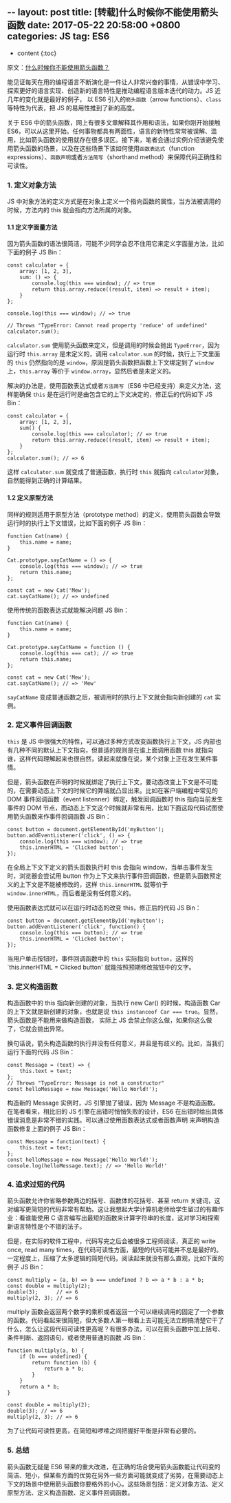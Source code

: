 --
layout: post
title:  [转载]什么时候你不能使用箭头函数
date:   2017-05-22 20:58:00 +0800
categories: JS
tag: ES6
---

* content
{:toc}

原文：[什么时候你不能使用箭头函数？](https://zhuanlan.zhihu.com/p/26540168)

能见证每天在用的编程语言不断演化是一件让人非常兴奋的事情，从错误中学习、探索更好的语言实现、创造新的语言特性是推动编程语言版本迭代的动力。JS 近几年的变化就是最好的例子， 以 ES6 引入的`箭头函数`（arrow functions）、`class` 等特性为代表，把 JS 的易用性推到了新的高度。

关于 ES6 中的箭头函数，网上有很多文章解释其作用和语法，如果你刚开始接触 ES6，可以从这里开始。任何事物都具有两面性，语言的新特性常常被误解、滥用，比如箭头函数的使用就存在很多误区。接下来，笔者会通过实例介绍该避免使用箭头函数的场景，以及在这些场景下该如何使用`函数表达式`（function expressions）、`函数声明`或者`方法简写`（shorthand method）来保障代码正确性和可读性。

### 1. 定义对象方法

JS 中对象方法的定义方式是在对象上定义一个指向函数的属性，当方法被调用的时候，方法内的 this 就会指向方法所属的对象。

#### 1.1 定义字面量方法

因为箭头函数的语法很简洁，可能不少同学会忍不住用它来定义字面量方法，比如下面的例子 JS Bin：

```
const calculator = {
    array: [1, 2, 3],
    sum: () => {
        console.log(this === window); // => true
        return this.array.reduce((result, item) => result + item);
    }
};

console.log(this === window); // => true

// Throws "TypeError: Cannot read property 'reduce' of undefined"
calculator.sum();
```

`calculator.sum` 使用箭头函数来定义，但是调用的时候会抛出 `TypeError`，因为运行时 `this.array` 是未定义的，调用 `calculator.sum` 的时候，执行上下文里面的 `this` 仍然指向的是 `window`，原因是箭头函数把函数上下文绑定到了 `window` 上，`this.array` 等价于 `window.array`，显然后者是未定义的。

解决的办法是，使用函数表达式或者`方法简写`（ES6 中已经支持）来定义方法，这样能确保 `this` 是在运行时是由包含它的上下文决定的，修正后的代码如下 JS Bin：

```
const calculator = {
    array: [1, 2, 3],
    sum() {
        console.log(this === calculator); // => true
        return this.array.reduce((result, item) => result + item);
    }
};
calculator.sum(); // => 6
```

这样 `calculator.sum` 就变成了普通函数，执行时 `this` 就指向 `calculator`对象，自然能得到正确的计算结果。

#### 1.2 定义原型方法

同样的规则适用于原型方法（prototype method）的定义，使用箭头函数会导致运行时的执行上下文错误，比如下面的例子 JS Bin：

```
function Cat(name) {
    this.name = name;
}

Cat.prototype.sayCatName = () => {
    console.log(this === window); // => true
    return this.name;
};

const cat = new Cat('Mew');
cat.sayCatName(); // => undefined
```

使用传统的函数表达式就能解决问题 JS Bin：

```
function Cat(name) {
    this.name = name;
}

Cat.prototype.sayCatName = function () {
    console.log(this === cat); // => true
    return this.name;
};

const cat = new Cat('Mew');
cat.sayCatName(); // => 'Mew'
```

`sayCatName` 变成普通函数之后，被调用时的执行上下文就会指向新创建的 `cat` 实例。

### 2. 定义事件回调函数

`this` 是 JS 中很强大的特性，可以通过多种方式改变函数执行上下文，JS 内部也有几种不同的默认上下文指向，但普适的规则是在谁上面调用函数 this 就指向谁，这样代码理解起来也很自然，读起来就像在说，某个对象上正在发生某件事情。

但是，箭头函数在声明的时候就绑定了执行上下文，要动态改变上下文是不可能的，在需要动态上下文的时候它的弊端就凸显出来。比如在客户端编程中常见的 DOM 事件回调函数（event listenner）绑定，触发回调函数时 this 指向当前发生事件的 DOM 节点，而动态上下文这个时候就非常有用，比如下面这段代码试图使用箭头函数来作事件回调函数 JS Bin：

```
const button = document.getElementById('myButton');
button.addEventListener('click', () => {
    console.log(this === window); // => true
    this.innerHTML = 'Clicked button';
});
```

在全局上下文下定义的箭头函数执行时 this 会指向 window，当单击事件发生时，浏览器会尝试用 button 作为上下文来执行事件回调函数，但是箭头函数预定义的上下文是不能被修改的，这样 `this.innerHTML` 就等价于 `window.innerHTML`，而后者是没有任何意义的。

使用函数表达式就可以在运行时动态的改变 this，修正后的代码 JS Bin：

```
const button = document.getElementById('myButton');
button.addEventListener('click', function() {
    console.log(this === button); // => true
    this.innerHTML = 'Clicked button';
});
```

当用户单击按钮时，事件回调函数中的 `this` 实际指向 `button`，这样的 `this.innerHTML = Clicked button' 就能按照预期修改按钮中的文字。

### 3. 定义构造函数

构造函数中的 this 指向新创建的对象，当执行 new Car() 的时候，构造函数 Car 的上下文就是新创建的对象，也就是说 `this instanceof Car === true`。显然，箭头函数是不能用来做构造函数， 实际上 JS 会禁止你这么做，如果你这么做了，它就会抛出异常。

换句话说，箭头构造函数的执行并没有任何意义，并且是有歧义的。比如，当我们运行下面的代码 JS Bin：

```
const Message = (text) => {
    this.text = text;
};
// Throws "TypeError: Message is not a constructor"
const helloMessage = new Message('Hello World!');
```

构造新的 Message 实例时，JS 引擎抛了错误，因为 Message 不是构造函数。在笔者看来，相比旧的 JS 引擎在出错时悄悄失败的设计，ES6 在出错时给出具体错误消息是非常不错的实践。可以通过使用函数表达式或者函数声明 来声明构造函数修复上面的例子 JS Bin：

```
const Message = function(text) {
    this.text = text;
};
const helloMessage = new Message('Hello World!');
console.log(helloMessage.text); // => 'Hello World!'
```

### 4. 追求过短的代码

箭头函数允许你省略参数两边的括号、函数体的花括号、甚至 return 关键词，这对编写更简短的代码非常有帮助。这让我想起大学计算机老师给学生留过的有趣作业：看谁能使用 C 语言编写出最短的函数来计算字符串的长度，这对学习和探索新语言特性是个不错的法子。

但是，在实际的软件工程中，代码写完之后会被很多工程师阅读，真正的 write once, read many times，在代码可读性方面，最短的代码可能并不总是最好的。一定程度上，压缩了太多逻辑的简短代码，阅读起来就没有那么直观，比如下面的例子 JS Bin：

```
const multiply = (a, b) => b === undefined ? b => a * b : a * b;
const double = multiply(2);
double(3);      // => 6
multiply(2, 3); // => 6
```

multiply 函数会返回两个数字的乘积或者返回一个可以继续调用的固定了一个参数的函数。代码看起来很简短，但大多数人第一眼看上去可能无法立即搞清楚它干了什么，怎么让这段代码可读性更高呢？有很多办法，可以在箭头函数中加上括号、条件判断、返回语句，或者使用普通的函数 JS Bin：

```
function multiply(a, b) {
    if (b === undefined) {
        return function (b) {
            return a * b;
        }
    }
    return a * b;
}

const double = multiply(2);
double(3); // => 6
multiply(2, 3); // => 6
```

为了让代码可读性更高，在简短和啰嗦之间把握好平衡是非常有必要的。

### 5. 总结

箭头函数无疑是 ES6 带来的重大改进，在正确的场合使用箭头函数能让代码变的简洁、短小，但某些方面的优势在另外一些方面可能就变成了劣势，在需要动态上下文的场景中使用箭头函数你要格外的小心，这些场景包括：定义对象方法、定义原型方法、定义构造函数、定义事件回调函数。

